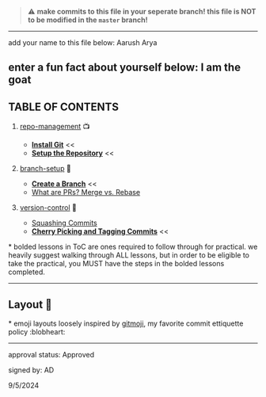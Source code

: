 > :warning: **make commits to this file in your seperate branch! this file is NOT to be modified in the `master` branch!**

---

add your name to this file below:
Aarush Arya

enter a fun fact about yourself below:
I am the goat
---

## TABLE OF CONTENTS

1) [repo-management](./repo-management) 📺
    - **[Install Git](./repo-management/git-install.md)** <<
    - **[Setup the Repository](./repo-management/repo-setup.md)** <<
    
2) [branch-setup](./branch-setup) 🎋
    - **[Create a Branch](./branch-setup/create-a-branch.md)** <<
    - [What are PRs? Merge vs. Rebase](./branch-setup/prs.md)
    
3) [version-control](./version-control) 🔄
    - [Squashing Commits](./version-control/squashing.md)
    - **[Cherry Picking and Tagging Commits](./version-control/cherry-and-tagging.md)** <<

\* bolded lessons in ToC are ones required to follow through for practical. we heavily suggest walking through ALL lessons, but in order to be eligible to take the practical, you MUST have the steps in the bolded lessons completed.

---

## Layout 🚧

\* emoji layouts loosely inspired by [gitmoji](https://gitmoji.dev/), my favorite commit ettiquette policy :blobheart:

---

approval status: Approved

signed by: AD

9/5/2024
